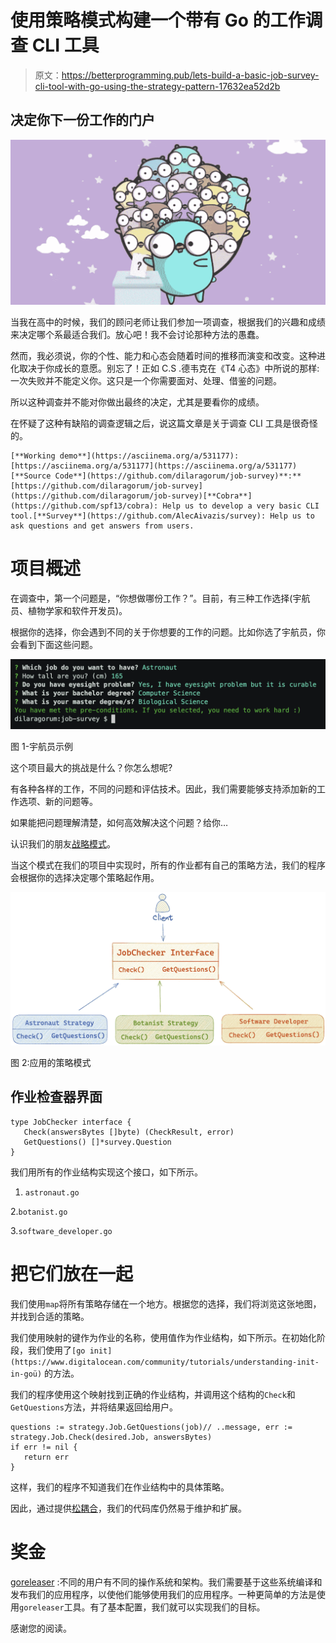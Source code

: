 # 使用策略模式构建一个带有 Go 的工作调查 CLI 工具

> 原文：<https://betterprogramming.pub/lets-build-a-basic-job-survey-cli-tool-with-go-using-the-strategy-pattern-17632ea52d2b>

## 决定你下一份工作的门户

![](img/c0e7fc38a53752373f186764b0588cb5.png)

当我在高中的时候，我们的顾问老师让我们参加一项调查，根据我们的兴趣和成绩来决定哪个系最适合我们。放心吧！我不会讨论那种方法的愚蠢。

然而，我必须说，你的个性、能力和心态会随着时间的推移而演变和改变。这种进化取决于你成长的意愿。别忘了！正如 C.S .德韦克在《T4 心态》中所说的那样:一次失败并不能定义你。这只是一个你需要面对、处理、借鉴的问题。

所以这种调查并不能对你做出最终的决定，尤其是要看你的成绩。

在怀疑了这种有缺陷的调查逻辑之后，说这篇文章是关于调查 CLI 工具是很奇怪的。

```
[**Working demo**](https://asciinema.org/a/531177): [https://asciinema.org/a/531177](https://asciinema.org/a/531177)[**Source Code**](https://github.com/dilaragorum/job-survey)**:** [https://github.com/dilaragorum/job-survey](https://github.com/dilaragorum/job-survey)[**Cobra**](https://github.com/spf13/cobra): Help us to develop a very basic CLI tool.[**Survey**](https://github.com/AlecAivazis/survey): Help us to ask questions and get answers from users.
```

# 项目概述

在调查中，第一个问题是，“你想做哪份工作？”。目前，有三种工作选择(宇航员、植物学家和软件开发员)。

根据你的选择，你会遇到不同的关于你想要的工作的问题。比如你选了宇航员，你会看到下面这些问题。

![](img/b16cc56bf5af0c7f6ae7793bfe82b2a2.png)

图 1-宇航员示例

这个项目最大的挑战是什么？你怎么想呢?

有各种各样的工作，不同的问题和评估技术。因此，我们需要能够支持添加新的工作选项、新的问题等。

如果能把问题理解清楚，如何高效解决这个问题？给你…

认识我们的朋友[战略模式](https://refactoring.guru/design-patterns/strategy)。

当这个模式在我们的项目中实现时，所有的作业都有自己的策略方法，我们的程序会根据你的选择决定哪个策略起作用。

![](img/75174b25073eefafafb785463e3956a1.png)

图 2:应用的策略模式

## 作业检查器界面

```
type JobChecker interface {
   Check(answersBytes []byte) (CheckResult, error)
   GetQuestions() []*survey.Question
}
```

我们用所有的作业结构实现这个接口，如下所示。

1.  `astronaut.go`

2.`botanist.go`

3.`software_developer.go`

# 把它们放在一起

我们使用`map`将所有策略存储在一个地方。根据您的选择，我们将浏览这张地图，并找到合适的策略。

我们使用映射的键作为作业的名称，使用值作为作业结构，如下所示。在初始化阶段，我们使用了`[go init](https://www.digitalocean.com/community/tutorials/understanding-init-in-goü)` [](https://www.digitalocean.com/community/tutorials/understanding-init-in-goü)的方法。

我们的程序使用这个映射找到正确的作业结构，并调用这个结构的`Check`和`GetQuestions`方法，并将结果返回给用户。

```
questions := strategy.Job.GetQuestions(job)// ..message, err := strategy.Job.Check(desired.Job, answersBytes)
if err != nil {
   return err
}
```

这样，我们的程序不知道我们在作业结构中的具体策略。

因此，通过提供[松耦合](https://en.wikipedia.org/wiki/Loose_coupling)，我们的代码库仍然易于维护和扩展。

# 奖金

[goreleaser](https://github.com/goreleaser/goreleaser) :不同的用户有不同的操作系统和架构。我们需要基于这些系统编译和发布我们的应用程序，以使他们能够使用我们的应用程序。一种更简单的方法是使用`goreleaser`工具。有了基本配置，我们就可以实现我们的目标。

感谢您的阅读。